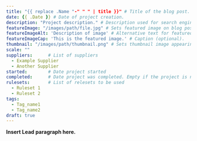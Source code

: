 ```yaml
---
title: "{{ replace .Name "-" " " | title }}" # Title of the blog post.
date: {{ .Date }} # Date of project creation.
description: "Project description." # Description used for search engine.
featureImage: "/images/path/file.jpg" # Sets featured image on blog post.
featureImageAlt: 'Description of image' # Alternative text for featured image.
featureImageCap: 'This is the featured image.' # Caption (optional).
thumbnail: "/images/path/thumbnail.png" # Sets thumbnail image appearing inside card on homepage.
scale: ""
suppliers:      # List of suppliers
  - Example Supplier
  - Another Supplier
started:        # Date project started
completed:      # Date project was completed. Empty if the project is not completed
rulesets:       # List of relesets to be used
  - Ruleset 1
  - Ruleset 2
tags:
  - Tag_name1
  - Tag_name2
draft: true
---
```


**Insert Lead paragraph here.**

